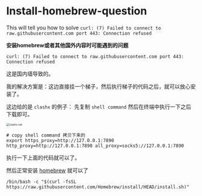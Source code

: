 # Install-homebrew-question
This will tell you how to solve `curl: (7) Failed to connect to raw.githubusercontent.com port 443: Connection refused`

**安装homebrew或者其他国外内容时可能遇到的问题**

`curl: (7) Failed to connect to raw.githubusercontent.com port 443: Connection refused`

这是国内墙导致的。

我的解决方案是：这边直接挂一个梯子，然后执行梯子的代码之后，就可以放心安装了。

这边给的是 `clashx` 的例子： 先复制 `shell command` 然后在终端中执行一下之后下载即可。

<img src="https://img-blog.csdnimg.cn/20210420190319237.png?x-oss-process=image/watermark,type_ZmFuZ3poZW5naGVpdGk,shadow_10,text_aHR0cHM6Ly9ibG9nLmNzZG4ubmV0L1dhdGVyX0N5YW4=,size_16,color_FFFFFF,t_70" alt="clashx-set" style="zoom:50%;" />

```shell
# copy shell command 拷贝下来的
export https_proxy=http://127.0.0.1:7890 http_proxy=http://127.0.0.1:7890 all_proxy=socks5://127.0.0.1:7890
```

执行一下上面的代码就可以了。

然后正常安装 [homebrew](https://brew.sh/) 就可以了

```shell
/bin/bash -c "$(curl -fsSL https://raw.githubusercontent.com/Homebrew/install/HEAD/install.sh)"
```
